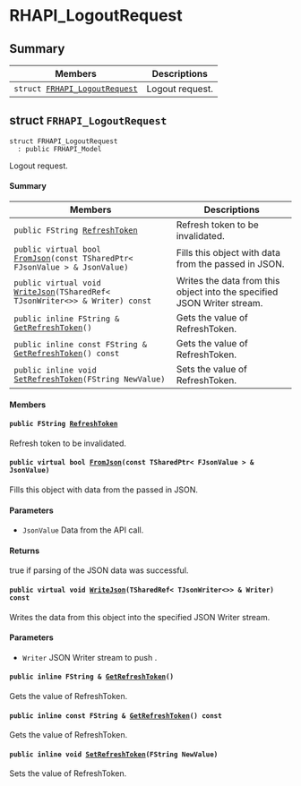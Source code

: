 # RHAPI_LogoutRequest <a id="group__RHAPI__LogoutRequest"></a>

## Summary

 Members                        | Descriptions                                
--------------------------------|---------------------------------------------
`struct `[`FRHAPI_LogoutRequest`](#structFRHAPI__LogoutRequest) | Logout request.

## struct `FRHAPI_LogoutRequest` <a id="structFRHAPI__LogoutRequest"></a>

```
struct FRHAPI_LogoutRequest
  : public FRHAPI_Model
```

Logout request.

#### Summary

 Members                        | Descriptions                                
--------------------------------|---------------------------------------------
`public FString `[`RefreshToken`](#structFRHAPI__LogoutRequest_1abc7366e4cbef7e9714bad37ee03609ff) | Refresh token to be invalidated.
`public virtual bool `[`FromJson`](#structFRHAPI__LogoutRequest_1a053f98882dcfa90b09399e9f7b39fdff)`(const TSharedPtr< FJsonValue > & JsonValue)` | Fills this object with data from the passed in JSON.
`public virtual void `[`WriteJson`](#structFRHAPI__LogoutRequest_1a25875ea79acb34006c6ef6407e86c25a)`(TSharedRef< TJsonWriter<>> & Writer) const` | Writes the data from this object into the specified JSON Writer stream.
`public inline FString & `[`GetRefreshToken`](#structFRHAPI__LogoutRequest_1af2e3e7f30a50267b81a354d0ceb25009)`()` | Gets the value of RefreshToken.
`public inline const FString & `[`GetRefreshToken`](#structFRHAPI__LogoutRequest_1a6764bdc3e83014b3521a4e98673ba2a7)`() const` | Gets the value of RefreshToken.
`public inline void `[`SetRefreshToken`](#structFRHAPI__LogoutRequest_1aa24c1170bc154e85eb1151dc627ce6b0)`(FString NewValue)` | Sets the value of RefreshToken.

#### Members

#### `public FString `[`RefreshToken`](#structFRHAPI__LogoutRequest_1abc7366e4cbef7e9714bad37ee03609ff) <a id="structFRHAPI__LogoutRequest_1abc7366e4cbef7e9714bad37ee03609ff"></a>

Refresh token to be invalidated.

#### `public virtual bool `[`FromJson`](#structFRHAPI__LogoutRequest_1a053f98882dcfa90b09399e9f7b39fdff)`(const TSharedPtr< FJsonValue > & JsonValue)` <a id="structFRHAPI__LogoutRequest_1a053f98882dcfa90b09399e9f7b39fdff"></a>

Fills this object with data from the passed in JSON.

#### Parameters
* `JsonValue` Data from the API call.

#### Returns
true if parsing of the JSON data was successful.

#### `public virtual void `[`WriteJson`](#structFRHAPI__LogoutRequest_1a25875ea79acb34006c6ef6407e86c25a)`(TSharedRef< TJsonWriter<>> & Writer) const` <a id="structFRHAPI__LogoutRequest_1a25875ea79acb34006c6ef6407e86c25a"></a>

Writes the data from this object into the specified JSON Writer stream.

#### Parameters
* `Writer` JSON Writer stream to push .

#### `public inline FString & `[`GetRefreshToken`](#structFRHAPI__LogoutRequest_1af2e3e7f30a50267b81a354d0ceb25009)`()` <a id="structFRHAPI__LogoutRequest_1af2e3e7f30a50267b81a354d0ceb25009"></a>

Gets the value of RefreshToken.

#### `public inline const FString & `[`GetRefreshToken`](#structFRHAPI__LogoutRequest_1a6764bdc3e83014b3521a4e98673ba2a7)`() const` <a id="structFRHAPI__LogoutRequest_1a6764bdc3e83014b3521a4e98673ba2a7"></a>

Gets the value of RefreshToken.

#### `public inline void `[`SetRefreshToken`](#structFRHAPI__LogoutRequest_1aa24c1170bc154e85eb1151dc627ce6b0)`(FString NewValue)` <a id="structFRHAPI__LogoutRequest_1aa24c1170bc154e85eb1151dc627ce6b0"></a>

Sets the value of RefreshToken.

